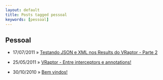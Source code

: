 ```yaml
---
layout: default
title: Posts tagged pessoal
keywords: [pessoal]
---
```

<h2 class="category">Pessoal</h2>
<ul class="posts">
<li>
<p>
<span class="date">17/07/2011</span> &raquo;
<a href="/blog/testando-json-e-xml-nos-results-do-vraptor-parte-2">Testando JSON e XML nos Results do VRaptor - Parte 2</a>
</p>
</li>
<li>
<p>
<span class="date">25/05/2011</span> &raquo;
<a href="/blog/vraptor-entre-interceptors-e-annotations">VRaptor - Entre interceptors e annotations!</a>
</p>
</li>
<li>
<p>
<span class="date">30/10/2010</span> &raquo;
<a href="/blog/bem-vindos">Bem vindos!</a>
</p>
</li>
</ul>
